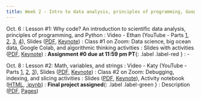 ```yaml
---
title: Week 2 - Intro to data analysis, principles of programming, Google Colab notebooks, variables, mathematical operations, strings
---
```


Oct. 6
: Lesson #1: Why code? An introduction to scientific data analysis, principles of programming, and Python
  : Video - Ethan (YouTube - Parts [1](https://youtu.be/7OJPA6ruxE0), [2](https://youtu.be/hulOmUyiWhI), [3](https://youtu.be/O3DnvPuw8Ro), [4](https://youtu.be/Zhuz9CS_cKE)), Slides ([PDF](/OCEAN_215/materials/lessons/lesson_1.pdf), [Keynote](/OCEAN_215/materials/lessons/lesson_1.key))
: Class #1 on Zoom: Data science, big ocean data, Google Colab, and algorithmic thinking activities
  : Slides with activities ([PDF](/OCEAN_215/materials/class/class_1.pdf), [Keynote](/OCEAN_215/materials/class/class_1.key))
: **Assignment #0 due at 11:59 pm PT**{: .label .label-red }
  : -

Oct. 8
: Lesson #2: Math, variables, and strings
  : Video - Katy (YouTube - Parts [1](https://youtu.be/_GjyyebxdvM), [2](https://youtu.be/CDAjXSBYItg), [3](https://youtu.be/mgotkKb5IMU)), Slides ([PDF](/OCEAN_215/materials/lessons/lesson_2.pdf), [Keynote](/OCEAN_215/materials/lessons/lesson_2.key))
: Class #2 on Zoom: Debugging, indexing, and slicing activities
  : Slides ([PDF](/OCEAN_215/materials/class/class_2.pdf), [Keynote](/OCEAN_215/materials/class/class_2.key)), Activity notebook ([HTML](https://nbviewer.org/github/ethan-campbell/OCEAN_215/blob/main/materials/class/class_2_notebook.ipynb), [.ipynb](/OCEAN_215/materials/class/class_2_notebook.ipynb))
: **Final project assigned**{: .label .label-green }
  : Description ([PDF](/OCEAN_215/materials/assignments/final_project.pdf), [Pages](/OCEAN_215/materials/assignments/final_project.pages))
